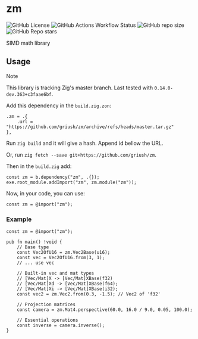 # zm
![GitHub License](https://img.shields.io/github/license/griush/zm?style=for-the-badge)
![GitHub Actions Workflow Status](https://img.shields.io/github/actions/workflow/status/griush/zm/.github%2Fworkflows%2Fci.yaml?branch=master&style=for-the-badge)
![GitHub repo size](https://img.shields.io/github/repo-size/griush/zm?style=for-the-badge&logo=github)
![GitHub Repo stars](https://img.shields.io/github/stars/griush/zm?style=for-the-badge&logo=github&color=gold)

SIMD math library

## Usage
> [!NOTE]
> This library is tracking Zig's master branch. Last tested with `0.14.0-dev.363+c3faae6bf`.

Add this dependency in the `build.zig.zon`:

```zig
.zm = .{
    .url = "https://github.com/griush/zm/archive/refs/heads/master.tar.gz"
},

```
Run `zig build` and it will give a hash. Append id bellow the URL.

Or, run `zig fetch --save git+https://github.com/griush/zm`.

Then in the `build.zig` add:
```zig
const zm = b.dependency("zm", .{});
exe.root_module.addImport("zm", zm.module("zm"));
```
Now, in your code, you can use:
```zig
const zm = @import("zm");
```

### Example
```zig
const zm = @import("zm");

pub fn main() !void {
    // Base type
    const Vec2OfU16 = zm.Vec2Base(u16);
    const vec = Vec2OfU16.from(3, 1);
    // ... use vec

    // Built-in vec and mat types
    // [Vec/Mat]X -> [Vec/Mat]XBase(f32)
    // [Vec/Mat]Xd -> [Vec/Mat]XBase(f64);
    // [Vec/Mat]Xi -> [Vec/Mat]XBase(i32);
    const vec2 = zm.Vec2.from(0.3, -1.5); // Vec2 of 'f32'

    // Projection matrices
    const camera = zm.Mat4.perspective(60.0, 16.0 / 9.0, 0.05, 100.0);

    // Essential operations
    const inverse = camera.inverse();
}
```
